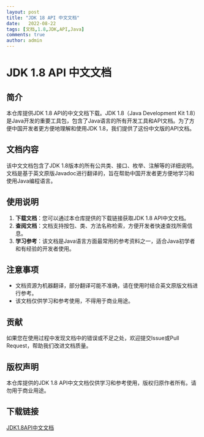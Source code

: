 ```yaml
---
layout: post
title: "JDK 18 API 中文文档"
date:   2022-08-22
tags: [文档,1.8,JDK,API,Java]
comments: true
author: admin
---
```

# JDK 1.8 API 中文文档

## 简介

本仓库提供JDK 1.8 API的中文文档下载。JDK 1.8（Java Development Kit 1.8）是Java开发的重要工具包，包含了Java语言的所有开发工具和API文档。为了方便中国开发者更方便地理解和使用JDK 1.8，我们提供了这份中文版的API文档。

## 文档内容

该中文文档包含了JDK 1.8版本的所有公共类、接口、枚举、注解等的详细说明。文档是基于英文原版Javadoc进行翻译的，旨在帮助中国开发者更方便地学习和使用Java编程语言。

## 使用说明

1. **下载文档**：您可以通过本仓库提供的下载链接获取JDK 1.8 API中文文档。
2. **查阅文档**：文档支持按包、类、方法名称检索，方便开发者快速查找所需信息。
3. **学习参考**：该文档是Java语言方面最常用的参考资料之一，适合Java初学者和有经验的开发者使用。

## 注意事项

- 文档资源为机器翻译，部分翻译可能不准确，请在使用时结合英文原版文档进行参考。
- 该文档仅供学习和参考使用，不得用于商业用途。

## 贡献

如果您在使用过程中发现文档中的错误或不足之处，欢迎提交Issue或Pull Request，帮助我们改进文档质量。

## 版权声明

本仓库提供的JDK 1.8 API中文文档仅供学习和参考使用，版权归原作者所有。请勿用于商业用途。

## 下载链接

[JDK1.8API中文文档](https://pan.quark.cn/s/e7eeca1ff6d4)